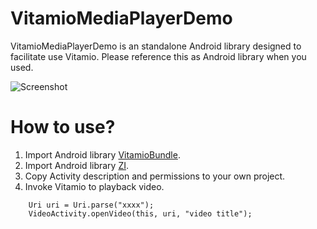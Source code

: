 VitamioMediaPlayerDemo
=====================

VitamioMediaPlayerDemo is an standalone Android library designed to facilitate use Vitamio. Please reference this as Android library when you used.

![Screenshot](https://raw.githubusercontent.com/yixia/VitamioMediaPlayerDemo/master/vitamio_screenshot.png)

How to use?
==========

1. Import Android library [VitamioBundle](https://github.com/yixia/VitamioBundle).
2. Import Android library [ZI](https://github.com/yixia/ZI).
3. Copy Activity description and permissions to your own project.
4. Invoke Vitamio to playback video.

```
    Uri uri = Uri.parse("xxxx");
    VideoActivity.openVideo(this, uri, "video title");
```

